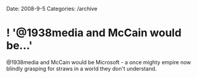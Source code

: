 Date: 2008-9-5
Categories: /archive

# ! '@1938media and McCain would be...'

@1938media and McCain would be Microsoft - a once  mighty empire now blindly grasping for straws in a world they don't understand.
